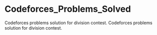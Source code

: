 # Codeforces_Problems_Solved
Codeforces problems solution for division contest.
Codeforces problems solution for division contest. 
